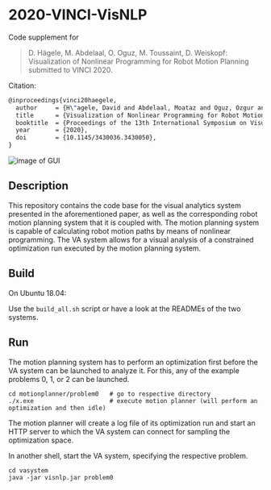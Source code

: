 # 2020-VINCI-VisNLP
Code supplement for 
>D. Hägele, M. Abdelaal, O. Oguz, M. Toussaint, D. Weiskopf:
>Visualization of Nonlinear Programming for Robot Motion Planning
submitted to VINCI 2020.

Citation:
```tex
@inproceedings{vinci20haegele,
  author     = {H\"agele, David and Abdelaal, Moataz and Oguz, Ozgur and Toussaint, Marc and Weiskopf, Daniel},
  title      = {Visualization of Nonlinear Programming for Robot Motion Planning},
  booktitle  = {Proceedings of the 13th International Symposium on Visual Information Communication and Interaction},
  year       = {2020},
  doi        = {10.1145/3430036.3430050},
}
````

![image of GUI](gui.png)

## Description
This repository contains the code base for the visual analytics system presented in the aforementioned paper, as well as the corresponding robot motion planning system that it is coupled with. The motion planning system is capable of calculating robot motion paths by means of nonlinear programming. The VA system allows for a visual analysis of a constrained optimization run executed by the motion planning system.

## Build
On Ubuntu 18.04:

Use the `build_all.sh` script or have a look at the READMEs of the two systems.

## Run
The motion planning system has to perform an optimization first before the VA system can be launched to analyze it.
For this, any of the example problems 0, 1, or 2 can be launched.
```
cd motionplanner/problem0   # go to respective directory
./x.exe                     # execute motion planner (will perform an optimization and then idle)
```
The motion planner will create a log file of its optimization run and start an HTTP server to which the VA system can connect for sampling the optimization space.

In another shell, start the VA system, specifying the respective problem.
```
cd vasystem
java -jar visnlp.jar problem0
```

